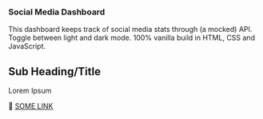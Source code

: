 ### Social Media Dashboard

This dashboard keeps track of social media stats through (a mocked) API. Toggle between light and dark mode. 100% vanilla build in HTML, CSS and JavaScript.

## Sub Heading/Title

Lorem Ipsum

🚀 [SOME LINK](https://google.com)
